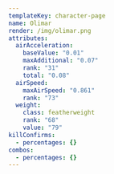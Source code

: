 ```yaml
---
templateKey: character-page
name: Olimar
render: /img/olimar.png
attributes:
  airAcceleration:
    baseValue: "0.01"
    maxAdditional: "0.07"
    rank: "31"
    total: "0.08"
  airSpeed:
    maxAirSpeed: "0.861"
    rank: "73"
  weight:
    class: featherweight
    rank: "68"
    value: "79"
killConfirms:
  - percentages: {}
combos:
  - percentages: {}
---
```

